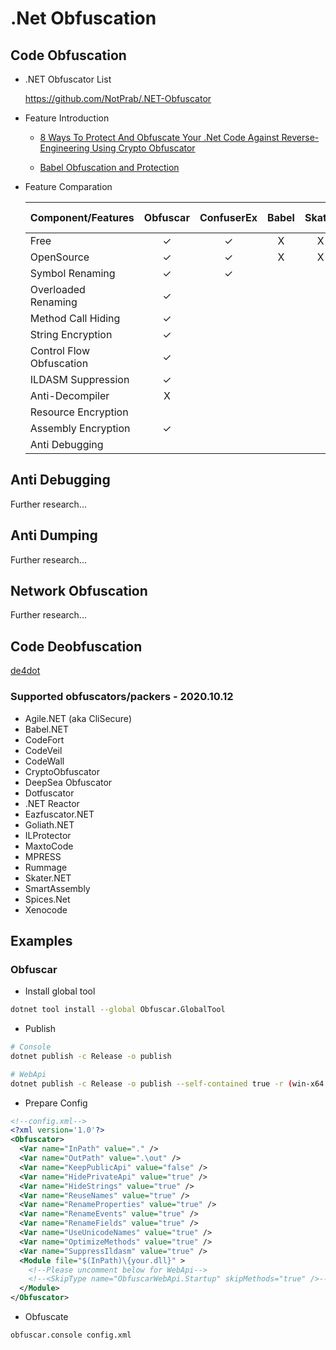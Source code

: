 # .Net Obfuscation

## Code Obfuscation

- .NET Obfuscator List

  https://github.com/NotPrab/.NET-Obfuscator

- Feature Introduction
  
  - [8 Ways To Protect And Obfuscate Your .Net Code Against Reverse-Engineering Using Crypto Obfuscator](https://www.ssware.com/articles/protect-and-obfuscate-your-dotnet-code-against-reverse-engineering-using-crypto-obfuscator.htm)

  - [Babel Obfuscation and Protection](https://www.babelfor.net/products/babel-obfuscator/)

- Feature Comparation

  | Component/Features | Obfuscar | ConfuserEx | Babel | Skater | .NET Reactor | Dotfuscator |
  | ------- | :-----: | :-----: | :-----: | :-----: | :-----: | :-----: |
  | Free | ✓ | ✓ | X | X | X | X |
  | OpenSource | ✓ | ✓ | X | X | X | X |
  | Symbol Renaming | ✓ |  ✓ |
  | Overloaded Renaming | ✓ |   |
  | Method Call Hiding | ✓ |
  | String Encryption | ✓ |
  | Control Flow Obfuscation | ✓ |
  | ILDASM Suppression | ✓ |
  | Anti-Decompiler | X |
  | Resource Encryption |  |
  | Assembly Encryption | ✓ |
  | Anti Debugging |  |
  
## Anti Debugging

Further research...

## Anti Dumping

Further research...

## Network Obfuscation

Further research...

## Code Deobfuscation

[de4dot](https://github.com/0xd4d/de4dot)

### Supported obfuscators/packers - 2020.10.12

* Agile.NET (aka CliSecure)
* Babel.NET
* CodeFort
* CodeVeil
* CodeWall
* CryptoObfuscator
* DeepSea Obfuscator
* Dotfuscator
* .NET Reactor
* Eazfuscator.NET
* Goliath.NET
* ILProtector
* MaxtoCode
* MPRESS
* Rummage
* Skater.NET
* SmartAssembly
* Spices.Net
* Xenocode

## Examples

### Obfuscar

- Install global tool

``` bash
dotnet tool install --global Obfuscar.GlobalTool
```

- Publish 

``` bash
# Console
dotnet publish -c Release -o publish

# WebApi
dotnet publish -c Release -o publish --self-contained true -r (win-x64|linux-x64|osx-x64)
```

- Prepare Config

``` xml
<!--config.xml-->
<?xml version='1.0'?>
<Obfuscator>
  <Var name="InPath" value="." />
  <Var name="OutPath" value=".\out" />
  <Var name="KeepPublicApi" value="false" />
  <Var name="HidePrivateApi" value="true" />
  <Var name="HideStrings" value="true" />
  <Var name="ReuseNames" value="true" />
  <Var name="RenameProperties" value="true" />
  <Var name="RenameEvents" value="true" />
  <Var name="RenameFields" value="true" />
  <Var name="UseUnicodeNames" value="true" />
  <Var name="OptimizeMethods" value="true" />
  <Var name="SuppressIldasm" value="true" />
  <Module file="$(InPath)\{your.dll}" >
    <!--Please uncomment below for WebApi-->
    <!--<SkipType name="ObfuscarWebApi.Startup" skipMethods="true" />-->
  </Module>
</Obfuscator>
``` 

- Obfuscate

``` bash
obfuscar.console config.xml
``` 
